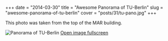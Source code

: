 +++
date = "2014-03-30"
title = "Awesome Panorama of TU-Berlin"
slug = "awesome-panorama-of-tu-berlin"
cover = "posts/31/tu-pano.jpg"
+++

This photo was taken from the top of the MAR building.
<!--more-->

![Panorama of TU-Berlin](/posts/31/tu-pano.jpg)
[Open image fullscreen](/posts/31/tu-pano.jpg)
